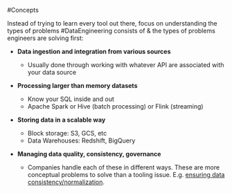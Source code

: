 #Concepts 

Instead of trying to learn every tool out there, focus on understanding the types of problems #DataEngineering consists of & the types of problems engineers are solving first:

- **Data ingestion and integration from various sources**
    - Usually done through working with whatever API are associated with your data source
        
- **Processing larger than memory datasets**
    - Know your SQL inside and out
    - Apache Spark or Hive (batch processing) or Flink (streaming)
        
- **Storing data in a scalable way**
    - Block storage: S3, GCS, etc
    - Data Warehouses: Redshift, BigQuery
        
- **Managing data quality, consistency, governance**
    - Companies handle each of these in different ways. These are more conceptual problems to solve than a tooling issue. E.g. [ensuring data consistency/normalization](https://en.wikipedia.org/wiki/Database_normalization#Example_of_a_step-by-step_normalization).